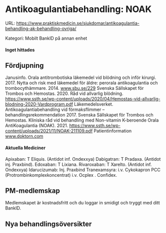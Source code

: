 # Antikoagulantiabehandling: NOAK

URL: https://www.praktiskmedicin.se/sjukdomar/antikoagulantia-behandling-ak-behandling-ovriga/



Kategori: Mobilt BankID på annan enhet

#### Inget hittades

## Fördjupning

Janusinfo. Orala antitrombotiska läkemedel vid blödning och inför kirurgi. 2017.
Nytta och risk med läkemedel för äldre: perorala antikoagulantia och trombocythämmare. 2014. www.sbu.se/229
Svenska Sällskapet för Trombos och Hemostas. 2020. Råd vid allvarlig blödning. https://www.ssth.se/wp-content/uploads/2020/04/Hemostas-vid-allvarlig-blodning-2020-Vardprogram.pdf
Läkemedelsverket. Antikoagulantiabehandling vid förmaksflimmer – behandlingsrekommendation 2017.
Svenska Sällskapet för Trombos och Hemostas. Kliniska råd vid behandling med Non-vitamin K-beroende Orala AntiKoagulantia (NOAK). 2021. https://www.ssth.se/wp-content/uploads/2021/11/NOAK-211109.pdf
Patientinformation
www.doktorn.com

#### Aktuella Mediciner

Apixaban: T Eliquis. (Antidot inf. Ondexxya)
Dabigatran: T Pradaxa. (Antidot inj. Praxbind).
Edoxaban: T Lixiana.
Rivaroxaban: T Xarelto. (Antidot inf. Ondexxya)
Idarucizumab: Inj. Praxbind
Tranexamsyra: i.v. Cykokapron
PCC (Protrombinkomplexkoncentrat) i.v. Ocplex . Confidex.

## PM-medlemskap

Medlemskapet är kostnadsfritt och du loggar in smidigt och tryggt med ditt BankID.

## Nya behandlingsöversikter

